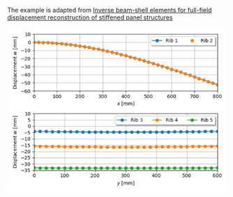 The example is adapted from [Inverse beam-shell elements for full-field displacement reconstruction of stiffened panel structures](https://doi.org/10.1016/j.finel.2024.104235)

![Displacement curves](Displacement_curves.png "Displacement curves")
